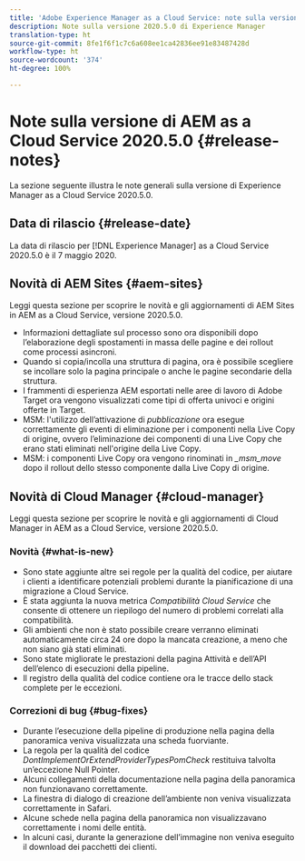 ```yaml
---
title: 'Adobe Experience Manager as a Cloud Service: note sulla versione 2020.5.0'
description: Note sulla versione 2020.5.0 di Experience Manager
translation-type: ht
source-git-commit: 8fe1f6f1c7c6a608ee1ca42836ee91e83487428d
workflow-type: ht
source-wordcount: '374'
ht-degree: 100%

---
```



# Note sulla versione di AEM as a Cloud Service 2020.5.0 {#release-notes}

La sezione seguente illustra le note generali sulla versione di Experience Manager as a Cloud Service 2020.5.0.

## Data di rilascio {#release-date}

La data di rilascio per [!DNL Experience Manager] as a Cloud Service 2020.5.0 è il 7 maggio 2020.

## Novità di AEM Sites {#aem-sites}

Leggi questa sezione per scoprire le novità e gli aggiornamenti di AEM Sites in AEM as a Cloud Service, versione 2020.5.0.

* Informazioni dettagliate sul processo sono ora disponibili dopo l’elaborazione degli spostamenti in massa delle pagine e dei rollout come processi asincroni.
* Quando si copia/incolla una struttura di pagina, ora è possibile scegliere se incollare solo la pagina principale o anche le pagine secondarie della struttura.
* I frammenti di esperienza AEM esportati nelle aree di lavoro di Adobe Target ora vengono visualizzati come tipi di offerta univoci e origini offerte in Target.
* MSM: l&#39;utilizzo dell’attivazione di *pubblicazione* ora esegue correttamente gli eventi di eliminazione per i componenti nella Live Copy di origine, ovvero l’eliminazione dei componenti di una Live Copy che erano stati eliminati nell&#39;origine della Live Copy.
* MSM: i componenti Live Copy ora vengono rinominati in *_msm_move* dopo il rollout dello stesso componente dalla Live Copy di origine.


## Novità di Cloud Manager {#cloud-manager}

Leggi questa sezione per scoprire le novità e gli aggiornamenti di Cloud Manager in AEM as a Cloud Service, versione 2020.5.0.

### Novità {#what-is-new}

* Sono state aggiunte altre sei regole per la qualità del codice, per aiutare i clienti a identificare potenziali problemi durante la pianificazione di una migrazione a Cloud Service.
* È stata aggiunta la nuova metrica *Compatibilità Cloud Service* che consente di ottenere un riepilogo del numero di problemi correlati alla compatibilità.
* Gli ambienti che non è stato possibile creare verranno eliminati automaticamente circa 24 ore dopo la mancata creazione, a meno che non siano già stati eliminati.
* Sono state migliorate le prestazioni della pagina Attività e dell’API dell’elenco di esecuzioni della pipeline.
* Il registro della qualità del codice contiene ora le tracce dello stack complete per le eccezioni.

### Correzioni di bug {#bug-fixes}

* Durante l’esecuzione della pipeline di produzione nella pagina della panoramica veniva visualizzata una scheda fuorviante.
* La regola per la qualità del codice *DontImplementOrExtendProviderTypesPomCheck* restituiva talvolta un’eccezione Null Pointer.
* Alcuni collegamenti della documentazione nella pagina della panoramica non funzionavano correttamente.
* La finestra di dialogo di creazione dell’ambiente non veniva visualizzata correttamente in Safari.
* Alcune schede nella pagina della panoramica non visualizzavano correttamente i nomi delle entità.
* In alcuni casi, durante la generazione dell’immagine non veniva eseguito il download dei pacchetti dei clienti.

